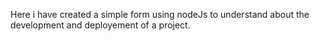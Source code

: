 Here i have created a simple form using nodeJs to understand about the development and deployement of a project. 
